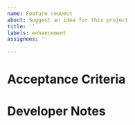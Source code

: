 ```yaml
---
name: Feature request
about: Suggest an idea for this project
title: ''
labels: enhancement
assignees: ''

---
```


# Acceptance Criteria

# Developer Notes

